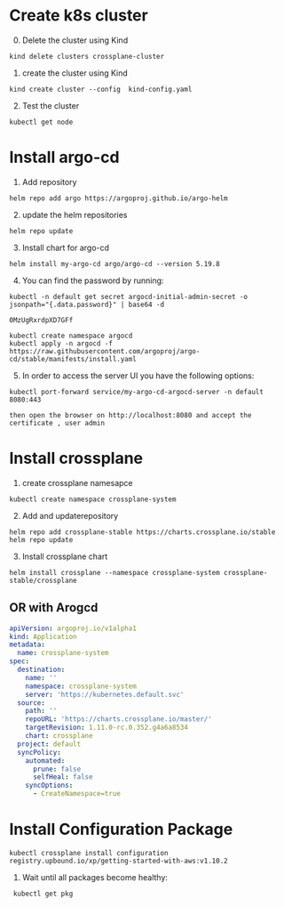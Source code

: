 # Create k8s cluster
0. Delete the cluster using Kind
```
kind delete clusters crossplane-cluster
```
1. create the cluster using Kind
```
kind create cluster --config  kind-config.yaml
```

2. Test the cluster 
```
kubectl get node
```
#

# Install argo-cd 
1. Add repository
```
helm repo add argo https://argoproj.github.io/argo-helm
```
2. update the helm repositories
```
helm repo update 
```
3. Install chart for argo-cd
```
helm install my-argo-cd argo/argo-cd --version 5.19.8
```
4. You can find the password by running:
```
kubectl -n default get secret argocd-initial-admin-secret -o jsonpath="{.data.password}" | base64 -d

0MzUgRxrdpXD7GFf
```

```
kubectl create namespace argocd
kubectl apply -n argocd -f https://raw.githubusercontent.com/argoproj/argo-cd/stable/manifests/install.yaml
```
5. In order to access the server UI you have the following options:

```
kubectl port-forward service/my-argo-cd-argocd-server -n default 8080:443

```
    then open the browser on http://localhost:8080 and accept the certificate , user admin 
#

# Install crossplane
1. create crossplane namesapce

```
kubectl create namespace crossplane-system
```

2. Add and updaterepository
```
helm repo add crossplane-stable https://charts.crossplane.io/stable
helm repo update
```
3. Install crossplane chart
```
helm install crossplane --namespace crossplane-system crossplane-stable/crossplane
```

## OR with Arogcd
```YAML
apiVersion: argoproj.io/v1alpha1
kind: Application
metadata:
  name: crossplane-system
spec:
  destination:
    name: ''
    namespace: crossplane-system
    server: 'https://kubernetes.default.svc'
  source:
    path: ''
    repoURL: 'https://charts.crossplane.io/master/'
    targetRevision: 1.11.0-rc.0.352.g4a6a8534
    chart: crossplane
  project: default
  syncPolicy:
    automated:
      prune: false
      selfHeal: false
    syncOptions:
      - CreateNamespace=true
```

# Install Configuration Package
```
kubectl crossplane install configuration registry.upbound.io/xp/getting-started-with-aws:v1.10.2
```

1. Wait until all packages become healthy:
```
 kubectl get pkg
```
